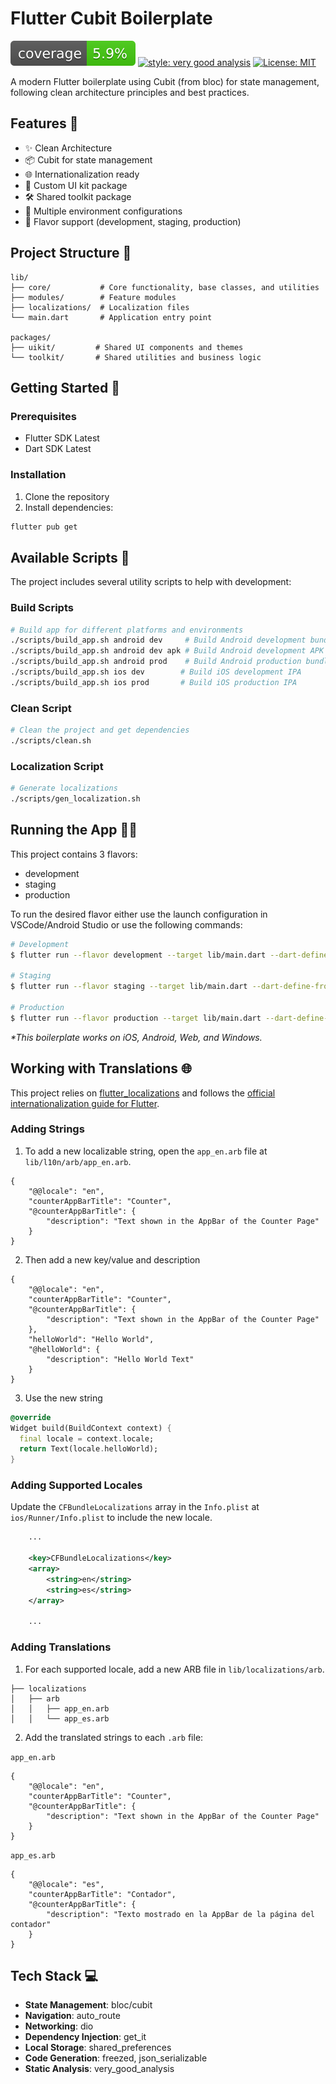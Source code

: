 # Flutter Cubit Boilerplate

![coverage][coverage_badge]
[![style: very good analysis][very_good_analysis_badge]][very_good_analysis_link]
[![License: MIT][license_badge]][license_link]

A modern Flutter boilerplate using Cubit (from bloc) for state management, following clean architecture principles and best practices.

## Features 🎯

- ✨ Clean Architecture
- 📦 Cubit for state management
- 🌐 Internationalization ready
- 🎨 Custom UI kit package
- 🛠 Shared toolkit package
- 🔄 Multiple environment configurations
- 📱 Flavor support (development, staging, production)

## Project Structure 📁

```
lib/
├── core/           # Core functionality, base classes, and utilities
├── modules/        # Feature modules
├── localizations/  # Localization files
└── main.dart       # Application entry point

packages/
├── uikit/         # Shared UI components and themes
└── toolkit/       # Shared utilities and business logic
```

## Getting Started 🚀

### Prerequisites

- Flutter SDK Latest
- Dart SDK Latest

### Installation

1. Clone the repository
2. Install dependencies:
```sh
flutter pub get
```

## Available Scripts 📜

The project includes several utility scripts to help with development:

### Build Scripts
```sh
# Build app for different platforms and environments
./scripts/build_app.sh android dev     # Build Android development bundle
./scripts/build_app.sh android dev apk # Build Android development APK
./scripts/build_app.sh android prod    # Build Android production bundle
./scripts/build_app.sh ios dev        # Build iOS development IPA
./scripts/build_app.sh ios prod       # Build iOS production IPA
```

### Clean Script
```sh
# Clean the project and get dependencies
./scripts/clean.sh
```

### Localization Script
```sh
# Generate localizations
./scripts/gen_localization.sh
```

## Running the App 🏃‍♂️

This project contains 3 flavors:

- development
- staging
- production

To run the desired flavor either use the launch configuration in VSCode/Android Studio or use the following commands:

```sh
# Development
$ flutter run --flavor development --target lib/main.dart --dart-define-from-file=.env.development

# Staging
$ flutter run --flavor staging --target lib/main.dart --dart-define-from-file=.env.staging

# Production
$ flutter run --flavor production --target lib/main.dart --dart-define-from-file=.env.production
```

_\*This boilerplate works on iOS, Android, Web, and Windows._

## Working with Translations 🌐

This project relies on [flutter_localizations][flutter_localizations_link] and follows the [official internationalization guide for Flutter][internationalization_link].

### Adding Strings

1. To add a new localizable string, open the `app_en.arb` file at `lib/l10n/arb/app_en.arb`.

```arb
{
    "@@locale": "en",
    "counterAppBarTitle": "Counter",
    "@counterAppBarTitle": {
        "description": "Text shown in the AppBar of the Counter Page"
    }
}
```

2. Then add a new key/value and description

```arb
{
    "@@locale": "en",
    "counterAppBarTitle": "Counter",
    "@counterAppBarTitle": {
        "description": "Text shown in the AppBar of the Counter Page"
    },
    "helloWorld": "Hello World",
    "@helloWorld": {
        "description": "Hello World Text"
    }
}
```

3. Use the new string

```dart
@override
Widget build(BuildContext context) {
  final locale = context.locale;
  return Text(locale.helloWorld);
}
```

### Adding Supported Locales

Update the `CFBundleLocalizations` array in the `Info.plist` at `ios/Runner/Info.plist` to include the new locale.

```xml
    ...

    <key>CFBundleLocalizations</key>
	<array>
		<string>en</string>
		<string>es</string>
	</array>

    ...
```

### Adding Translations

1. For each supported locale, add a new ARB file in `lib/localizations/arb`.

```
├── localizations
│   ├── arb
│   │   ├── app_en.arb
│   │   └── app_es.arb
```

2. Add the translated strings to each `.arb` file:

`app_en.arb`

```arb
{
    "@@locale": "en",
    "counterAppBarTitle": "Counter",
    "@counterAppBarTitle": {
        "description": "Text shown in the AppBar of the Counter Page"
    }
}
```

`app_es.arb`

```arb
{
    "@@locale": "es",
    "counterAppBarTitle": "Contador",
    "@counterAppBarTitle": {
        "description": "Texto mostrado en la AppBar de la página del contador"
    }
}
```

## Tech Stack 💻

- **State Management**: bloc/cubit 
- **Navigation**: auto_route 
- **Networking**: dio 
- **Dependency Injection**: get_it 
- **Local Storage**: shared_preferences 
- **Code Generation**: freezed, json_serializable
- **Static Analysis**: very_good_analysis 

[coverage_badge]: coverage_badge.svg
[flutter_localizations_link]: https://api.flutter.dev/flutter/flutter_localizations/flutter_localizations-library.html
[internationalization_link]: https://flutter.dev/docs/development/accessibility-and-localization/internationalization
[license_badge]: https://img.shields.io/badge/license-MIT-blue.svg
[license_link]: https://opensource.org/licenses/MIT
[very_good_analysis_badge]: https://img.shields.io/badge/style-very_good_analysis-B22C89.svg
[very_good_analysis_link]: https://pub.dev/packages/very_good_analysis
